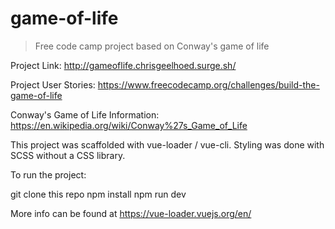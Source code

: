 # game-of-life

> Free code camp project based on Conway's game of life

Project Link: http://gameoflife.chrisgeelhoed.surge.sh/

Project User Stories: https://www.freecodecamp.org/challenges/build-the-game-of-life

Conway's Game of Life Information: https://en.wikipedia.org/wiki/Conway%27s_Game_of_Life

This project was scaffolded with vue-loader / vue-cli. Styling was done with SCSS without a CSS library.

To run the project:

git clone this repo
npm install
npm run dev

More info can be found at https://vue-loader.vuejs.org/en/
